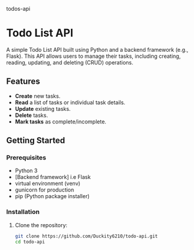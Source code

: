 todos-api
# Todo List API

A simple Todo List API built using Python and a backend framework (e.g., Flask). This API allows users to manage their tasks, including creating, reading, updating, and deleting (CRUD) operations.

## Features

- **Create** new tasks.
- **Read** a list of tasks or individual task details.
- **Update** existing tasks.
- **Delete** tasks.
- **Mark tasks** as complete/incomplete.

## Getting Started

### Prerequisites

- Python 3
- [Backend framework] i.e Flask
- virtual environment (venv)
- gunicorn for production
- pip (Python package installer)

### Installation

1. Clone the repository:

   ```bash
   git clone https://github.com/Duckity6210/todo-api.git
   cd todo-api
